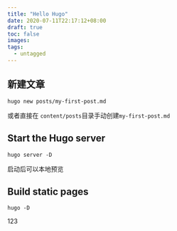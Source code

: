 ```yaml
---
title: "Hello Hugo"
date: 2020-07-11T22:17:12+08:00
draft: true
toc: false
images:
tags: 
  - untagged
---
```


## 新建文章

```
hugo new posts/my-first-post.md
```
或者直接在 `content/posts`目录手动创建`my-first-post.md`

## Start the Hugo server

```
hugo server -D
```
启动后可以本地预览


## Build static pages

```
hugo -D
```


123